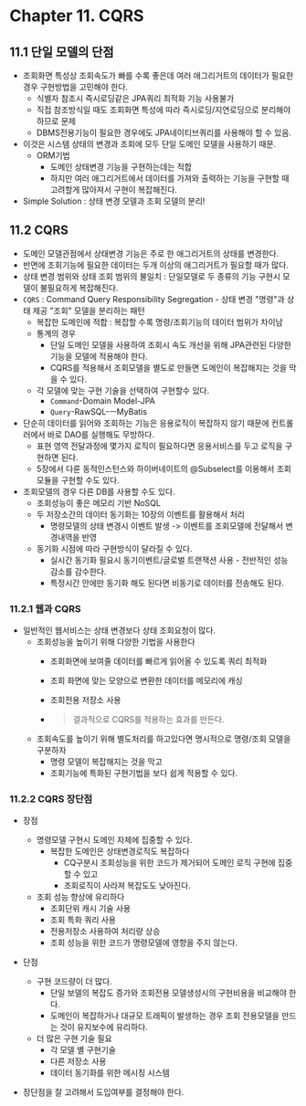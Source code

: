 # Chapter 11. CQRS

## 11.1 단일 모델의 단점
* 조회화면 특성상 조회속도가 빠를 수록 좋은데 여러 애그리거트의 데이터가 필요한 경우 구현방법을 고민해야 한다.
	* 식별자 참조시 즉시로딩같은 JPA쿼리 최적화 기능 사용불가
	* 직접 참조방식일 때도 조회화면 특성에 따라 즉시로딩/지연로딩으로 분리해야 하므로 문제
	* DBMS전용기능이 필요한 경우에도 JPA네이티브쿼리를 사용해야 할 수 있음.
* 이것은 시스템 상태의 변경과 조회에 모두 단일 도메인 모델을 사용하기 때문.
	* ORM기법
		* 도메인 상태변경 기능을 구현하는데는 적합
		* 하지만 여러 애그리거트에서 데이터를 가져와 출력하는 기능을 구현할 때 고려할게 많아져서 구현이 복잡해진다.
* Simple Solution : 상태 변경 모델과 조회 모델의 분리!

## 11.2 CQRS
* 도메인 모델관점에서 상태변경 기능은 주로 한 애그리거트의 상태를 변경한다.
* 반면에 조회기능에 필요한 데이터는 두개 이상의 애그리거트가 필요할 때가 많다.
* 상태 변경 범위와 상태 조회 범위의 불일치 :  단일모델로 두 종류의 기능 구현시 모델이 불필요하게 복잡해진다.
* `CQRS` : Command Query Responsibility Segregation -  상태 변경 "명령"과 상태 제공 "조회" 모델을 분리하는 패턴
	* 복잡한 도메인에 적합 : 복잡할 수록 명령/조회기능의 데이터 범위가 차이남
	* 통계의 경우
		* 단일 도메인 모델을 사용하여 조회시 속도 개선을 위해 JPA관련된 다양한 기능을 모델에 적용해야 한다. 
		* CQRS를 적용해서 조회모델을 별도로 만들면 도메인이 복잡해지는 것을 막을 수 있다.
	* 각 모델에 맞는 구현 기술을 선택하여 구현할수 있다. 
		* `Command`-Domain Model-JPA
		* `Query`-RawSQL-ㅡMyBatis
* 단순히 데이터를 읽어와 조회하는 기능은 응용로직이 복잡하지 않기 때문에 컨트롤러에서 바로 DAO를 실행해도 무방하다.
	* 표현 영역 전달과정에 몇가지 로직이 필요하다면 응용서비스를 두고 로직을 구현하면 된다.
	* 5장에서 다룬 동적인스턴스와 하이버네이트의 @Subselect를 이용해서 조회모듈을 구현할 수도 있다.
* 조회모델의 경우 다른 DB를 사용할 수도 있다. 
	* 조회성능이 좋은 메모리 기반 NoSQL
	* 두 저장소간의 데이터 동기화는 10장의 이벤트를 활용해서 처리
		* 명령모델의 상태 변경시 이벤트 발생 -> 이벤트를 조회모델에 전달해서 변경내역을 반영
	* 동기화 시점에 따라 구현방식이 달라질 수 있다.
		* 실시간 동기화 필요시 동기이벤트/글로벌 트랜잭션 사용 - 전반적인 성능 감소를 감수한다.
		* 특정시간 안에만 동기화 해도 된다면 비동기로 데이터를 전송해도 된다.
### 11.2.1 웹과 CQRS
* 일반적인 웹서비스는 상태 변경보다 상태 조회요청이 많다.
	* 조회성능을 높이기 위해 다양한 기법을 사용한다
		* 조회화면에 보여줄 데이터를 빠르게 읽어올 수 있도록 쿼리 최적화
		* 조회 화면에 맞는 모양으로 변환한 데이터를 메모리에 캐싱
		* 조회전용 저장소 사용
		
		* > 결과적으로 CQRS를 적용하는 효과를 만든다.
	* 조회속도를 높이기 위해 별도처리를 하고있다면 명시적으로 명령/조회 모델을 구분하자
		* 명령 모델이 복잡해지는 것을 막고
		* 조회기능에 특화된 구현기법을 보다 쉽게 적용할 수 있다.
		
### 11.2.2 CQRS 장단점
* 장점
	* 명령모델 구현시 도메인 자체에 집중할 수 있다.
		* 복잡한 도메인은 상태변경로직도 복잡하다
			* CQ구분시 조회성능을 위한 코드가 제거되어 도메인 로직 구현에 집중할 수 있고
			* 조회로직이 사라져 복잡도도 낮아진다.
	* 조회 성능 향상에 유리하다
		* 조회단위 캐시 기술 사용
		* 조회 특화 쿼리 사용
		* 전용저장소 사용하여 처리량 상승
		* 조회 성능을 위한 코드가 명령모델에 영향을 주지 않는다.
* 단점
	* 구현 코드량이 더 많다.
		* 단일 보델의 복잡도 증가와 조회전용 모델생성시의 구현비용을 비교해야 한다.
		* 도메인이 복잡하거나 대규모 트래픽이 발생하는 경우 조회 전용모델을 만드는 것이 유지보수에 유리하다.
	* 더 많은 구현 기술 필요
		* 각 모델 별 구현기술
		* 다른 저장소 사용
		* 데이터 동기화를 위한 메시징 시스템

* 장단점을 잘 고려해서 도입여부를 결정해야 한다.
